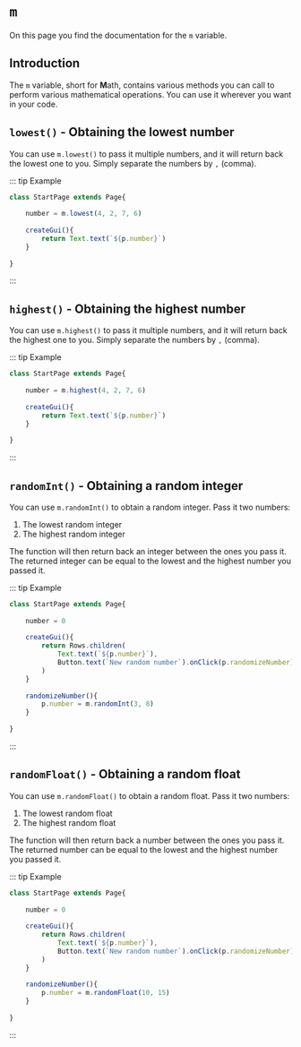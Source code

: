 <script>
	import ViewApp from '$lib/ViewApp.svelte'
</script>

# `m`
On this page you find the documentation for the `m` variable.


## Introduction
The `m` variable, short for **M**ath, contains various methods you can call to perform various mathematical operations. You can use it wherever you want in your code.




## `lowest()` - Obtaining the lowest number
You can use `m.lowest()` to pass it multiple numbers, and it will return back the lowest one to you. Simply separate the numbers by `,` (comma).

::: tip Example

```js baga-show-editor-code
class StartPage extends Page{
	
	number = m.lowest(4, 2, 7, 6)
	
	createGui(){
		return Text.text(`${p.number}`)
	}
	
}
```

:::




## `highest()` - Obtaining the highest number
You can use `m.highest()` to pass it multiple numbers, and it will return back the highest one to you. Simply separate the numbers by `,` (comma).

::: tip Example

```js baga-show-editor-code
class StartPage extends Page{
	
	number = m.highest(4, 2, 7, 6)
	
	createGui(){
		return Text.text(`${p.number}`)
	}
	
}
```

:::



## `randomInt()` - Obtaining a random integer
You can use `m.randomInt()` to obtain a random integer. Pass it two numbers:

1. The lowest random integer
2. The highest random integer

The function will then return back an integer between the ones you pass it. The returned integer can be equal to the lowest and the highest number you passed it.

::: tip Example

```js baga-show-editor-code
class StartPage extends Page{
	
	number = 0
	
	createGui(){
		return Rows.children(
			Text.text(`${p.number}`),
			Button.text(`New random number`).onClick(p.randomizeNumber),
		)
	}
	
	randomizeNumber(){
		p.number = m.randomInt(3, 8)
	}
	
}
```

:::




## `randomFloat()` - Obtaining a random float
You can use `m.randomFloat()` to obtain a random float. Pass it two numbers:

1. The lowest random float
2. The highest random float

The function will then return back a number between the ones you pass it. The returned number can be equal to the lowest and the highest number you passed it.

::: tip Example

```js baga-show-editor-code
class StartPage extends Page{
	
	number = 0
	
	createGui(){
		return Rows.children(
			Text.text(`${p.number}`),
			Button.text(`New random number`).onClick(p.randomizeNumber),
		)
	}
	
	randomizeNumber(){
		p.number = m.randomFloat(10, 15)
	}
	
}
```

:::